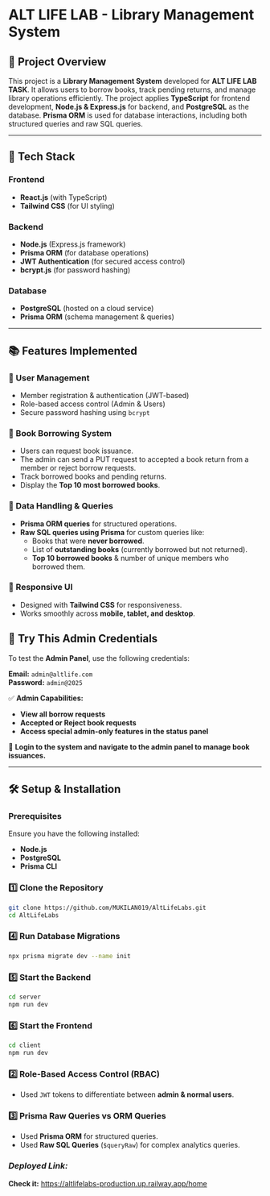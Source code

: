 # ALT LIFE LAB - Library Management System

## 📌 Project Overview
This project is a **Library Management System** developed for **ALT LIFE LAB TASK**. It allows users to borrow books, track pending returns, and manage library operations efficiently. The project applies **TypeScript** for frontend development, **Node.js & Express.js** for backend, and **PostgreSQL** as the database. **Prisma ORM** is used for database interactions, including both structured queries and raw SQL queries.

---

## 🚀 Tech Stack
### **Frontend**
- **React.js** (with TypeScript)
- **Tailwind CSS** (for UI styling)

### **Backend**
- **Node.js** (Express.js framework)
- **Prisma ORM** (for database operations)
- **JWT Authentication** (for secured access control)
- **bcrypt.js** (for password hashing)

### **Database**
- **PostgreSQL** (hosted on a cloud service)
- **Prisma ORM** (schema management & queries)

---

## 📚 Features Implemented
### **🔹 User Management**
- Member registration & authentication (JWT-based)
- Role-based access control (Admin & Users)
- Secure password hashing using `bcrypt`

### **🔹 Book Borrowing System**
- Users can request book issuance.
- The admin can send a PUT request to accepted a book return from a member or reject borrow requests.
- Track borrowed books and pending returns.
- Display the **Top 10 most borrowed books**.

### **🔹 Data Handling & Queries**
- **Prisma ORM queries** for structured operations.
- **Raw SQL queries using Prisma** for custom queries like:
  - Books that were **never borrowed**.
  - List of **outstanding books** (currently borrowed but not returned).
  - **Top 10 borrowed books** & number of unique members who borrowed them.

### **🔹 Responsive UI**
- Designed with **Tailwind CSS** for responsiveness.
- Works smoothly across **mobile, tablet, and desktop**.

## 🔑 Try This Admin Credentials  

To test the **Admin Panel**, use the following credentials:  

**Email:** `admin@altlife.com`  
**Password:** `admin@2025`  

✅ **Admin Capabilities:**  
- **View all borrow requests**  
- **Accepted or Reject book requests**  
- **Access special admin-only features in the status panel**  

🔗 **Login to the system and navigate to the admin panel to manage book issuances.**

---

## 🛠 Setup & Installation
### **Prerequisites**
Ensure you have the following installed:
- **Node.js** 
- **PostgreSQL**
- **Prisma CLI**

### **1️⃣ Clone the Repository**
```sh
git clone https://github.com/MUKILAN019/AltLifeLabs.git
cd AltLifeLabs
```


### **4️⃣ Run Database Migrations**
```sh
npx prisma migrate dev --name init
```

### **5️⃣ Start the Backend**
```sh
cd server
npm run dev
```

### **6️⃣ Start the Frontend**
```sh
cd client
npm run dev
```


### **2️⃣ Role-Based Access Control (RBAC)**
- Used `JWT` tokens to differentiate between **admin & normal users**.

### **3️⃣ Prisma Raw Queries vs ORM Queries**
- Used **Prisma ORM** for structured queries.
- Used **Raw SQL Queries** (`$queryRaw`) for complex analytics queries.

### *Deployed Link:*
**Check it:** https://altlifelabs-production.up.railway.app/home


